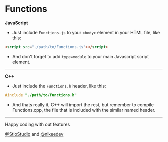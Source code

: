 # Functions

**JavaScript**
- Just include `Functions.js` to your `<body>` element in your HTML file, like this: 
```html
<script src="./path/to/Functions.js"></script>
```

- And don't forget to add `type=module` to your main Javascript script element. 

---


**C++**

-  Just include the `Functions.h` header, like this: 
```c++
#include "./path/to/Functions.h"
```
- And thats really it, C++ will import the rest, but remember to compile Functions.cpp, the file that is included with the similar named header.



---


Happy coding with out features

[@StioStudio](https://github.com/StioStudio) and [@nikeedev](https://github.com/nikeedev)
